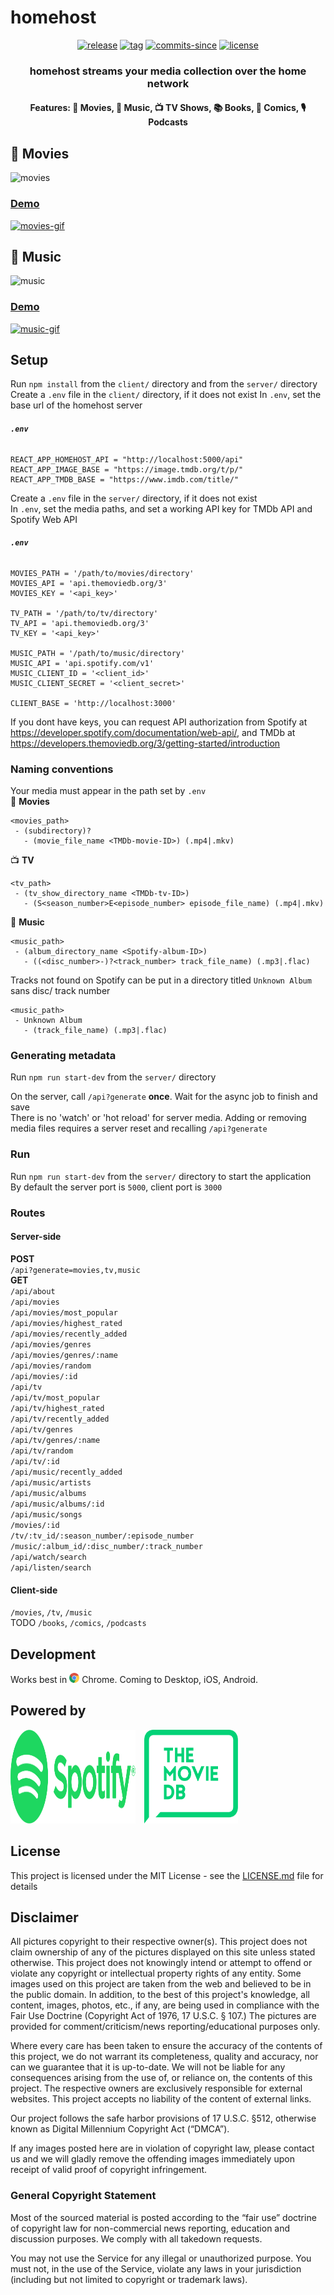 # homehost

<p align="center">
  <a href="https://github.com/ridhwaans/homehost/releases/"><img src="https://img.shields.io/github/release/ridhwaans/homehost.svg" alt="release"></a>
  <a href="https://github.com/ridhwaans/homehost/tags/"><img src="https://img.shields.io/github/tag/ridhwaans/homehost.svg" alt="tag"></a>
  <a href="https://github.com/ridhwaans/homehost/commit/"><img src="https://img.shields.io/github/commits-since/ridhwaans/homehost/client-v1.1.0.svg" alt="commits-since"></a>
  <a href="https://github.com/ridhwaans/homehost/blob/master/LICENSE"><img src="https://img.shields.io/github/license/ridhwaans/homehost.svg" alt="license"></a>
</p>

<h3 align="center"> homehost streams your media collection over the home network </h3>
<h4 align="center"> Features: 🎥 Movies, 🎵 Music, 📺 TV Shows, 📚 Books, 📒 Comics, 🎙️ Podcasts </h4>

## 🎥 Movies
![movies](media/v1-movies-1.PNG)
### [Demo](https://homehost-demo.herokuapp.com/movies)
[![movies-gif](media/v1-movies-demo-1.gif)](https://homehost-demo.herokuapp.com/movies)
## 🎵 Music
![music](media/v1-music-1.PNG)
### [Demo](https://homehost-demo.herokuapp.com/music)
[![music-gif](media/v1-music-demo-1.gif)](https://homehost-demo.herokuapp.com/music)

## Setup

Run `npm install` from the `client/` directory and from the `server/` directory
Create a `.env` file in the `client/` directory, if it does not exist
In `.env`, set the base url of the homehost server 
###### **`.env`**
```env
REACT_APP_HOMEHOST_API = "http://localhost:5000/api"
REACT_APP_IMAGE_BASE = "https://image.tmdb.org/t/p/"
REACT_APP_TMDB_BASE = "https://www.imdb.com/title/"
```  
Create a `.env` file in the `server/` directory, if it does not exist  
In `.env`, set the media paths, and set a working API key for TMDb API and Spotify Web API  
###### **`.env`**
```env
MOVIES_PATH = '/path/to/movies/directory'
MOVIES_API = 'api.themoviedb.org/3'
MOVIES_KEY = '<api_key>'

TV_PATH = '/path/to/tv/directory'
TV_API = 'api.themoviedb.org/3'
TV_KEY = '<api_key>'

MUSIC_PATH = '/path/to/music/directory'
MUSIC_API = 'api.spotify.com/v1'
MUSIC_CLIENT_ID = '<client_id>'
MUSIC_CLIENT_SECRET = '<client_secret>'

CLIENT_BASE = 'http://localhost:3000'
```
If you dont have keys, you can request API authorization from Spotify at https://developer.spotify.com/documentation/web-api/, and TMDb at https://developers.themoviedb.org/3/getting-started/introduction  

### Naming conventions

Your media must appear in the path set by `.env`  
🎥 **Movies**  
```
<movies_path>  
 - (subdirectory)?  
   - (movie_file_name <TMDb-movie-ID>) (.mp4|.mkv)  
```
📺 **TV**  
```
<tv_path>  
 - (tv_show_directory_name <TMDb-tv-ID>)  
   - (S<season_number>E<episode_number> episode_file_name) (.mp4|.mkv)
```
🎵 **Music**  
```
<music_path>  
 - (album_directory_name <Spotify-album-ID>)  
   - ((<disc_number>-)?<track_number> track_file_name) (.mp3|.flac)  
```
Tracks not found on Spotify can be put in a directory titled `Unknown Album` sans disc/ track number
```
<music_path>  
 - Unknown Album  
   - (track_file_name) (.mp3|.flac)
```

### Generating metadata
 
Run `npm run start-dev` from the `server/` directory   
 
On the server, call `/api?generate` **once**. Wait for the async job to finish and save  
There is no 'watch' or 'hot reload' for server media. Adding or removing media files requires a server reset and recalling `/api?generate`  
<!-- Run `ncu` from the `server/` directory and from the `client/` directory to check for package.json` updates -->

### Run

Run `npm run start-dev` from the `server/` directory to start the application  
By default the server port is `5000`, client port is `3000`  
 
### Routes

#### Server-side

 **POST**  
 `/api?generate=movies,tv,music`  
 **GET**  
 `/api/about`  
 `/api/movies`  
 `/api/movies/most_popular`  
 `/api/movies/highest_rated`  
 `/api/movies/recently_added`  
 `/api/movies/genres`  
 `/api/movies/genres/:name`  
 `/api/movies/random`  
 `/api/movies/:id`  
 `/api/tv`  
 `/api/tv/most_popular`  
 `/api/tv/highest_rated`  
 `/api/tv/recently_added`  
 `/api/tv/genres`  
 `/api/tv/genres/:name`  
 `/api/tv/random`  
 `/api/tv/:id`  
 `/api/music/recently_added`  
 `/api/music/artists`  
 `/api/music/albums`  
 `/api/music/albums/:id`  
 `/api/music/songs`  
 `/movies/:id`  
 `/tv/:tv_id/:season_number/:episode_number`  
 `/music/:album_id/:disc_number/:track_number`  
 `/api/watch/search`  
 `/api/listen/search`  

#### Client-side

`/movies`, `/tv`, `/music`  
TODO `/books`, `/comics`, `/podcasts`  

## Development

Works best in <img src="client/src/assets/logos/Chrome.svg" width="16" height="16" title="Google Chrome"> Chrome. Coming to Desktop, iOS, Android.

## Powered by

<p><img src="client/src/assets/logos/Spotify_Green.svg" width="200" height="150" title="Spotify Web API">&emsp;<img src="client/src/assets/logos/TMDB_Green.svg" width="150" height="150" title="TMDb API"></p>

## License

This project is licensed under the MIT License - see the [LICENSE.md](LICENSE.md) file for details

## Disclaimer

All pictures copyright to their respective owner(s). This project does not claim ownership of any of the pictures displayed on this site unless stated otherwise. This project does not knowingly intend or attempt to offend or violate any copyright or intellectual property rights of any entity. Some images used on this project are taken from the web and believed to be in the public domain. In addition, to the best of this project's knowledge, all content, images, photos, etc., if any, are being used in compliance with the Fair Use Doctrine (Copyright Act of 1976, 17 U.S.C. § 107.) The pictures are provided for comment/criticism/news reporting/educational purposes only.

Where every care has been taken to ensure the accuracy of the contents of this project, we do not warrant its completeness, quality and accuracy, nor can we guarantee that it is up-to-date. We will not be liable for any consequences arising from the use of, or reliance on, the contents of this project. The respective owners are exclusively responsible for external websites. This project accepts no liability of the content of external links.

Our project follows the safe harbor provisions of 17 U.S.C. §512, otherwise known as Digital Millennium Copyright Act (“DMCA”).

If any images posted here are in violation of copyright law, please contact us and we will gladly remove the offending images immediately upon receipt of valid proof of copyright infringement.

### General Copyright Statement  
Most of the sourced material is posted according to the “fair use” doctrine of copyright law for non-commercial news reporting, education and discussion purposes. We comply with all takedown requests.

You may not use the Service for any illegal or unauthorized purpose. You must not, in the use of the Service, violate any laws in your jurisdiction (including but not limited to copyright or trademark laws).